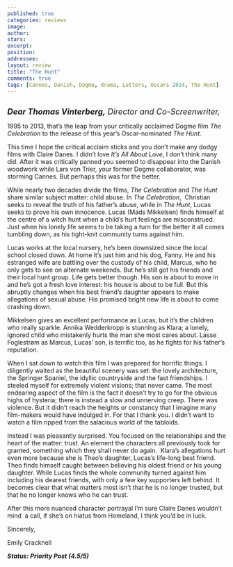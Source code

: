 ```yaml
---
published: true
categories: reviews
image:
author: 
stars: 
excerpt: 
position: 
addressee: 
layout: review
title: "The Hunt"
comments: true
tags: [Cannes, Danish, Dogma, drama, Letters, Oscars 2014, The Hunt]
---
```

<div><p><span class="full-image-block ssNonEditable"><span><a href="/letters/2014/1/27/the-hunt.html"><img src="http://static.squarespace.com/static/5005f6bcc4aa41161b33e89e/5329cf1fe4b07c068ebf74de/5329cf1fe4b07c068ebf7948/1390783771653/The%20Hunt.jpg" alt="" /></a></span></span></p>
<p><em style="font-size:130%;"><strong>Dear Thomas Vinterberg,</strong> Director and Co-Screenwriter,</em></p>
<p>1995 to 2013, that&#8217;s the leap from your critically acclaimed Dogme film<em> The Celebration</em> to the release of this year&rsquo;s Oscar-nominated <em>The Hunt</em>.</p>
<p>This time I hope the critical acclaim sticks and you don&#8217;t make any dodgy films with Claire Danes. I didn&#8217;t love <em>It&#8217;s All About Love</em>, I don&#8217;t think many did. After it was critically panned you seemed to disappear into the Danish woodwork while Lars von Trier, your former Dogme collaborator, was storming Cannes. But perhaps this was for the better.</p>
<p>While nearly two decades divide the films, <em>The Celebration</em> and <em>The Hunt </em>share similar subject matter: child abuse. In <em>The Celebration</em>,&nbsp; Christian seeks to reveal the truth of his father&#8217;s abuse, while in <em>The Hunt</em>, Lucas seeks to prove his own innocence. Lucas (Mads Mikkelsen) finds himself at the centre of a witch hunt when a child&#8217;s hurt feelings are misconstrued. Just when his lonely life seems to be taking a turn for the better it all comes tumbling down, as his tight-knit community turns against him.</p>
<p>Lucas works at the local nursery, he&#8217;s been downsized since the local school closed down. At home it&#8217;s just him and his dog, Fanny. He and his estranged wife are battling over the custody of his child, Marcus, who he only gets to see on alternate weekends. But he&#8217;s still got his friends and their local hunt group. Life gets better though. His son is about to move in and he&#8217;s got a fresh love interest: his house is about to be full. But this abruptly changes when his best friend&#8217;s daughter appears to make allegations of sexual abuse. His promised bright new life is about to come crashing down.</p>
<p>Mikkelsen gives an excellent performance as Lucas, but it&#8217;s the children who really sparkle. Annika Wedderkropp is stunning as Klara; a lonely, ignored child who mistakenly hurts the man she most cares about. Lasse Foglestr&oslash;m as Marcus, Lucas&#8217; son, is terrific too, as he fights for his father&#8217;s reputation.</p>
<p>When I sat down to watch this film I was prepared for horrific things. I diligently waited as the beautiful scenery was set: the lovely architecture, the Springer Spaniel, the idyllic countryside and the fast friendships. I steeled myself for extremely violent visions; that never came. The most endearing aspect of the film is the fact it doesn&#8217;t try to go for the obvious highs of hysteria; there is instead a slow and unnerving creep. There was violence. But it didn&#8217;t reach the heights or constancy that I imagine many film-makers would have indulged in. For that I thank you. I didn&#8217;t want to watch a film ripped from the salacious world of the tabloids.&nbsp;</p>
<p>Instead I was pleasantly surprised. You focused on the relationships and the heart of the matter: trust. An element the characters all previously took for granted, something which they shall never do again.&nbsp; Klara&#8217;s allegations hurt even more because she is Theo&#8217;s daughter, Lucas&#8217;s life-long best friend. Theo finds himself caught between believing his oldest friend or his young daughter. While Lucas finds the whole community turned against him including his dearest friends, with only a few key supporters left behind. It becomes clear that what matters most isn&#8217;t that he is no longer trusted, but that he no longer knows who he can trust.</p>
<p>After this more nuanced character portrayal I&#8217;m sure Claire Danes wouldn&#8217;t mind&nbsp; a call, if she&#8217;s on hiatus from Homeland, I think you&#8217;d be in luck.</p>
<p>Sincerely,</p>
<p>Emily Cracknell</p>
<p><strong><em>Status: Priority Post (4.5/5)</em></strong></p></div>
